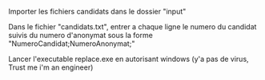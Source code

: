 Importer les fichiers candidats dans le dossier "input"

Dans le fichier "candidats.txt", entrer a chaque ligne le numero du candidat suivis du numero d'anonymat sous la forme "NumeroCandidat;NumeroAnonymat;"

Lancer l'executable replace.exe en autorisant windows (y'a pas de virus, Trust me i'm an engineer)
